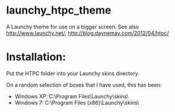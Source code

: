 launchy_htpc_theme
==================

A Launchy theme for use on a bigger screen. See also http://www.launchy.net/, http://blog.daynemay.com/2012/04/htpc/

Installation:
=============
Put the HTPC folder into your Launchy skins directory.

On a random selection of boxes that I have used, this has been:

* Windows XP: C:\Program Files\Launchy\skins\
* Windows 7: C:\Program Files (x86)\Launchy\skins\ 
